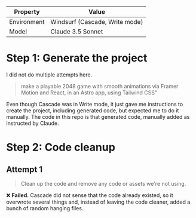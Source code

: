 | Property    | Value                          |
| ----------- | ------------------------------ |
| Environment | Windsurf (Cascade, Write mode) |
| Model       | Claude 3.5 Sonnet              |

# Step 1: Generate the project

I did not do multiple attempts here.

> make a playable 2048 game with smooth animations via Framer Motion and React,
> in an Astro app, using Tailwind CSS"

Even though Cascade was in Write mode, it just gave me instructions to create
the project, including generated code, but expected me to do it manually. The
code in this repo is that generated code, manually added as instructed by
Claude.

# Step 2: Code cleanup

## Attempt 1

> Clean up the code and remove any code or assets we're not using.

❌ **Failed.** Cascade did not sense that the code already existed, so it
overwrote several things and, instead of leaving the code cleaner, added a bunch
of random hanging files.
